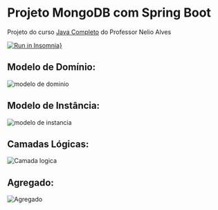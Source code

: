 # Projeto MongoDB com Spring Boot
Projeto do curso [Java Completo](https://www.udemy.com/course/java-curso-completo/) do Professor Nelio Alves 

[![Run in Insomnia}](https://insomnia.rest/images/run.svg)](https://insomnia.rest/run/?label=Mongo%20DB%20Workshop%20&uri=https%3A%2F%2Fgithub.com%2Fantoniogomes94%2Fworkshop-springboot-mongodb%2Fblob%2Fmain%2FInsomnia_collection.json)

## Modelo de Domínio:
![modelo de dominio](https://user-images.githubusercontent.com/81187261/220808036-de763940-fe06-4cb3-8053-9708c48fd41f.png)

## Modelo de Instância:
![modelo de instancia](https://user-images.githubusercontent.com/81187261/220808096-adba35ad-5b56-44b8-9629-399b8b463b1b.png)

## Camadas Lógicas:
![Camada logica](https://user-images.githubusercontent.com/81187261/220808116-fd1b3aec-2d0c-4723-b350-9f38b28c6ca0.png)

## Agregado:
![Agregado](https://user-images.githubusercontent.com/81187261/220808169-678f9b42-d41f-4b40-9f9f-894d99e388f2.png)
